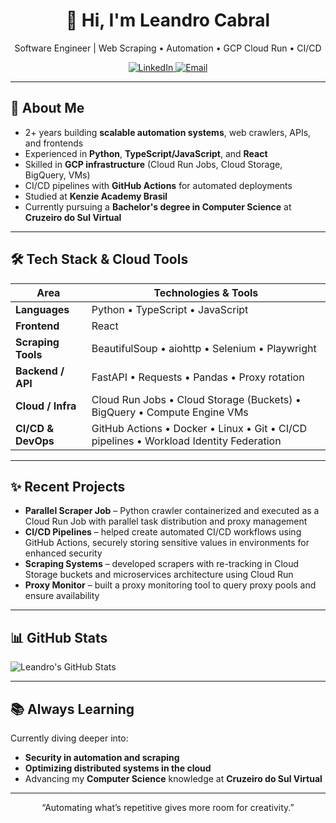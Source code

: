 <div align="center">
  <h1>👋 Hi, I'm Leandro Cabral</h1>
  <p>Software Engineer | Web Scraping • Automation • GCP Cloud Run • CI/CD</p>
  <p>
    <a href="https://www.linkedin.com/in/leandromlc">
      <img alt="LinkedIn" src="https://img.shields.io/badge/LinkedIn-%230077B5.svg?style=flat&logo=linkedin&logoColor=white" />
    </a>
    <a href="mailto:lourenco.contato1@gmail.com">
      <img alt="Email" src="https://img.shields.io/badge/Email-D14836?style=flat&logo=gmail&logoColor=white" />
    </a>
  </p>
</div>

---

## 🚀 About Me

- 2+ years building **scalable automation systems**, web crawlers, APIs, and frontends  
- Experienced in **Python**, **TypeScript/JavaScript**, and **React**  
- Skilled in **GCP infrastructure** (Cloud Run Jobs, Cloud Storage, BigQuery, VMs)  
- CI/CD pipelines with **GitHub Actions** for automated deployments  
- Studied at **Kenzie Academy Brasil**  
- Currently pursuing a **Bachelor's degree in Computer Science** at **Cruzeiro do Sul Virtual**

---

## 🛠️ Tech Stack & Cloud Tools

| Area                | Technologies & Tools                                                                 |
|---------------------|--------------------------------------------------------------------------------------|
| **Languages**        | Python • TypeScript • JavaScript                                                     |
| **Frontend**         | React                                                                                |
| **Scraping Tools**   | BeautifulSoup • aiohttp • Selenium • Playwright                                     |
| **Backend / API**    | FastAPI • Requests • Pandas • Proxy rotation                                         |
| **Cloud / Infra**    | Cloud Run Jobs • Cloud Storage (Buckets) • BigQuery • Compute Engine VMs             |
| **CI/CD & DevOps**   | GitHub Actions • Docker • Linux • Git • CI/CD pipelines • Workload Identity Federation |

---

## ✨ Recent Projects

- **Parallel Scraper Job** – Python crawler containerized and executed as a Cloud Run Job with parallel task distribution and proxy management  
- **CI/CD Pipelines** – helped create automated CI/CD workflows using GitHub Actions, securely storing sensitive values in environments for enhanced security  
- **Scraping Systems** – developed scrapers with re-tracking in Cloud Storage buckets and microservices architecture using Cloud Run  
- **Proxy Monitor** – built a proxy monitoring tool to query proxy pools and ensure availability  

---

## 📊 GitHub Stats

![Leandro's GitHub Stats](https://github-readme-stats.vercel.app/api?username=leandromlc&show_icons=true&theme=dark)

---

## 📚 Always Learning

Currently diving deeper into:

- **Security in automation and scraping**
- **Optimizing distributed systems in the cloud**
- Advancing my **Computer Science** knowledge at **Cruzeiro do Sul Virtual**

---

<div align="center">
  <p>“Automating what’s repetitive gives more room for creativity.”</p>
</div>

